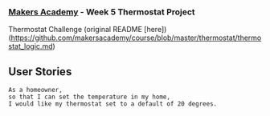 ### [Makers Academy](http://www.makersacademy.com) - Week 5 Thermostat Project
Thermostat Challenge (original README [here])(https://github.com/makersacademy/course/blob/master/thermostat/thermostat_logic.md)

## User Stories

```
As a homeowner, 
so that I can set the temperature in my home, 
I would like my thermostat set to a default of 20 degrees.
```